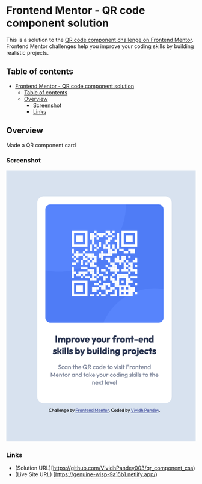 # Frontend Mentor - QR code component solution

This is a solution to the [QR code component challenge on Frontend Mentor](https://www.frontendmentor.io/challenges/qr-code-component-iux_sIO_H). Frontend Mentor challenges help you improve your coding skills by building realistic projects.

## Table of contents

- [Frontend Mentor - QR code component solution](#frontend-mentor---qr-code-component-solution)
  - [Table of contents](#table-of-contents)
  - [Overview](#overview)
    - [Screenshot](#screenshot)
    - [Links](#links)

## Overview
Made a QR component card
### Screenshot

![](https://github.com/VividhPandey003/qr_component_css/blob/main/images/output.png)


### Links

- (Solution URL)[https://github.com/VividhPandey003/qr_component_css)
- (Live Site URL) [https://genuine-wisp-9a15b1.netlify.app/)

